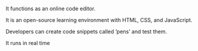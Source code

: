 It functions as an online code editor.


It is an open-source learning environment with HTML, CSS, and JavaScript.


Developers can create code snippets called ’pens’ and test them.


It runs in real time
